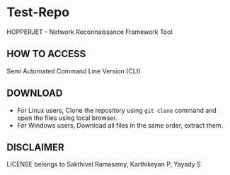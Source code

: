 # Test-Repo
HOPPERJET - Network Reconnaissance Framework Tool

## HOW TO ACCESS
Semi Automated Command Line Version (CLI)

## DOWNLOAD
- For Linux users, Clone the repository using ``git clone`` command and open the files using local browser. 
- For Windows users, Download all files in the same order, extract them.
 
 ## DISCLAIMER
LICENSE belongs to Sakthivel Ramasamy, Karthikeyan P, Yayady S
